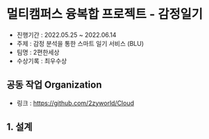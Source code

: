 # 멀티캠퍼스 융복합 프로젝트 - 감정일기
- 진행기간 : 2022.05.25 ~ 2022.06.14
- 주제 : 감정 분석을 통한 스마트 일기 서비스 (BLU)
- 팀명 : 2편한세상
- 수상기록 : 최우수상

## 공동 작업 Organization
- 링크 : https://github.com/2zyworld/Cloud

## 1. 설계
